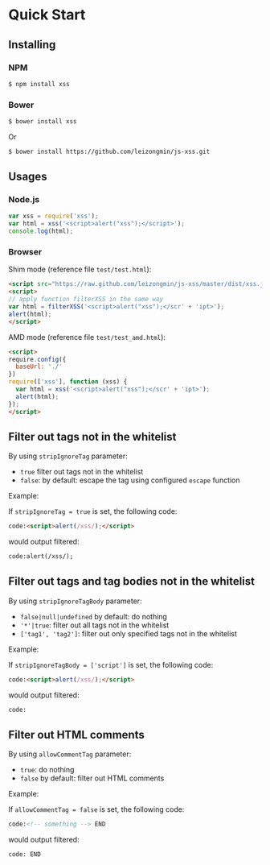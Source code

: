 Quick Start
=====

## Installing

### NPM

```bash
$ npm install xss
```

### Bower

```bash
$ bower install xss
```

Or

```bash
$ bower install https://github.com/leizongmin/js-xss.git
```


## Usages

### Node.js

```JavaScript
var xss = require('xss');
var html = xss('<script>alert("xss");</script>');
console.log(html);
```

### Browser

Shim mode (reference file `test/test.html`):

```HTML
<script src="https://raw.github.com/leizongmin/js-xss/master/dist/xss.js"></script>
<script>
// apply function filterXSS in the same way
var html = filterXSS('<script>alert("xss");</scr' + 'ipt>');
alert(html);
</script>
```

AMD mode (reference file `test/test_amd.html`):

```HTML
<script>
require.config({
  baseUrl: './'
})
require(['xss'], function (xss) {
  var html = xss('<script>alert("xss");</scr' + 'ipt>');
  alert(html);
});
</script>
```

## Filter out tags not in the whitelist

By using `stripIgnoreTag` parameter:

+ `true` filter out tags not in the whitelist
+ `false`: by default: escape the tag using configured `escape` function

Example:

If `stripIgnoreTag = true` is set, the following code:

```HTML
code:<script>alert(/xss/);</script>
```

would output filtered:

```HTML
code:alert(/xss/);
```

## Filter out tags and tag bodies not in the whitelist

By using `stripIgnoreTagBody` parameter:

+ `false|null|undefined` by default: do nothing
+ `'*'|true`: filter out all tags not in the whitelist
+ `['tag1', 'tag2']`: filter out only specified tags not in the whitelist

Example:

If `stripIgnoreTagBody = ['script']` is set, the following code:

```HTML
code:<script>alert(/xss/);</script>
```

would output filtered:

```HTML
code:
```

## Filter out HTML comments

By using `allowCommentTag` parameter:

+ `true`: do nothing
+ `false` by default: filter out HTML comments

Example:

If `allowCommentTag = false` is set, the following code:

```HTML
code:<!-- something --> END
```

would output filtered:

```HTML
code: END
```
